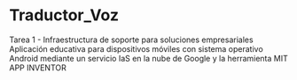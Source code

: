 # Traductor_Voz
Tarea 1 - Infraestructura de soporte para soluciones empresariales
Aplicación educativa para dispositivos móviles con sistema operativo Android mediante un servicio IaS en la nube de Google y la herramienta MIT APP INVENTOR
